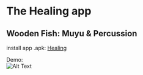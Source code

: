 # The Healing app

## Wooden Fish: Muyu & Percussion

install app .apk:
[Healing](https://drive.google.com/file/d/1IHdPe-9HVAjMO0Two_7NwDZrwdyN9pG-/view?usp=sharing)

Demo:
<br/>
![Alt Text](https://media.giphy.com/media/v1.Y2lkPTc5MGI3NjExNjY5YjA2YjA1MjdkNTU4N2I5ZTM5MzUxZTY1ZWY3N2JjYmY5MTgwMSZlcD12MV9pbnRlcm5hbF9naWZzX2dpZklkJmN0PWc/DZb0FQhfVFbEK2S84L/giphy-downsized-large.gif)
